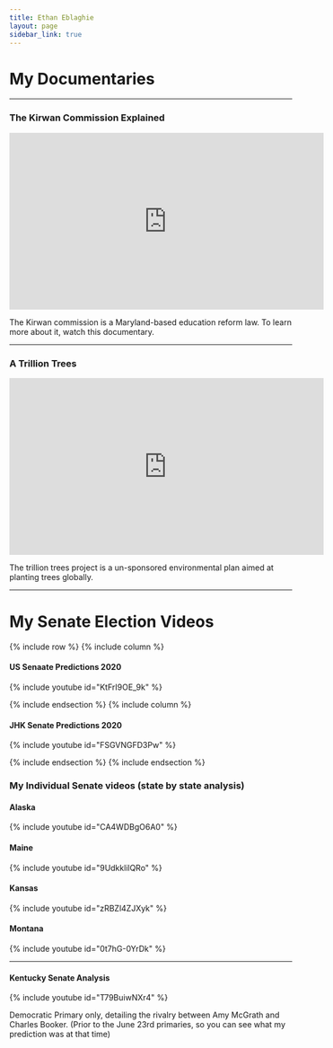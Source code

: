 ```yaml
---
title: Ethan Eblaghie
layout: page
sidebar_link: true
---
```


# My Documentaries

---

### The Kirwan Commission Explained

<iframe width="560" height="315" src="https://www.youtube.com/embed/aCJu1QyjfXo" frameborder="0" allow="accelerometer; encrypted-media; gyroscope; picture-in-picture" allowfullscreen></iframe>

The Kirwan commission is a Maryland-based education reform law. To learn more about it, watch this documentary.

---

### A Trillion Trees

<iframe width="560" height="315" src="https://www.youtube.com/embed/IflfYdC0D-k" frameborder="0" allow="accelerometer; autoplay; encrypted-media; gyroscope; picture-in-picture" allowfullscreen></iframe>

The trillion trees project is a un-sponsored environmental plan aimed at planting trees globally.

---

# My Senate Election Videos

{% include row %} {% include column %}

#### US Senaate Predictions 2020

{% include youtube id="KtFrI9OE_9k" %}

{% include endsection %} {% include column %}

#### JHK Senate Predictions 2020

{% include youtube id="FSGVNGFD3Pw" %}

{% include endsection %} {% include endsection %}

### My Individual Senate videos (state by state analysis)

#### Alaska

{% include youtube id="CA4WDBgO6A0" %}

#### Maine

{% include youtube id="9UdkklilQRo" %}

#### Kansas

{% include youtube id="zRBZl4ZJXyk" %}

#### Montana

{% include youtube id="0t7hG-0YrDk" %}

---

#### Kentucky Senate Analysis

{% include youtube id="T79BuiwNXr4" %}

Democratic Primary only, detailing the rivalry between Amy McGrath and Charles Booker. (Prior to the June 23rd primaries, so you can see what my prediction was at that time)
